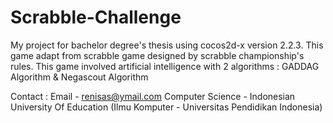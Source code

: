 # Scrabble-Challenge
My project for bachelor degree's thesis using cocos2d-x version 2.2.3. This game adapt from scrabble game designed by scrabble championship's rules.
This game involved artificial intelligence with 2 algorithms : GADDAG Algorithm & Negascout Algorithm


Contact : 
Email - renisas@ymail.com
Computer Science -  Indonesian University Of Education (Ilmu Komputer - Universitas Pendidikan Indonesia)

